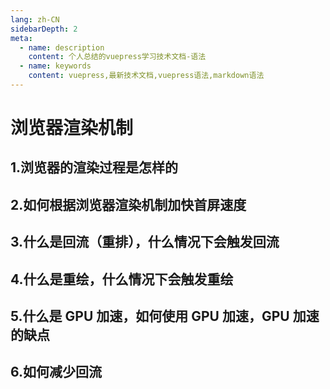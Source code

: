 ```yaml
---
lang: zh-CN
sidebarDepth: 2
meta:
  - name: description
    content: 个人总结的vuepress学习技术文档-语法
  - name: keywords
    content: vuepress,最新技术文档,vuepress语法,markdown语法
---
```


# 浏览器渲染机制

## 1.浏览器的渲染过程是怎样的

## 2.如何根据浏览器渲染机制加快首屏速度

## 3.什么是回流（重排），什么情况下会触发回流

## 4.什么是重绘，什么情况下会触发重绘

## 5.什么是 GPU 加速，如何使用 GPU 加速，GPU 加速的缺点

## 6.如何减少回流
